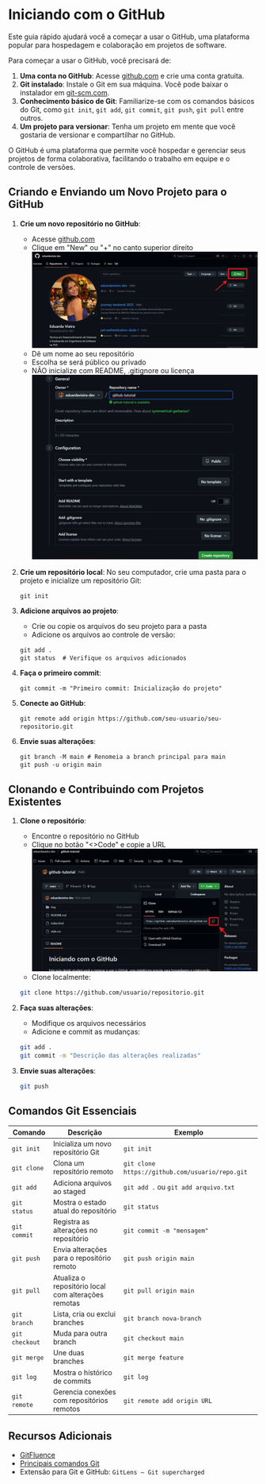 # Iniciando com o GitHub

Este guia rápido ajudará você a começar a usar o GitHub, uma plataforma popular para hospedagem e colaboração em projetos de software.

Para começar a usar o GitHub, você precisará de:

1. **Uma conta no GitHub**: Acesse [github.com](https://github.com) e crie uma conta gratuita.
2. **Git instalado**: Instale o Git em sua máquina. Você pode baixar o instalador em [git-scm.com](https://git-scm.com/).
3. **Conhecimento básico de Git**: Familiarize-se com os comandos básicos do Git, como `git init`, `git add`, `git commit`, `git push`, `git pull` entre outros.
4. **Um projeto para versionar**: Tenha um projeto em mente que você gostaria de versionar e compartilhar no GitHub.

O GitHub é uma plataforma que permite você hospedar e gerenciar seus projetos de forma colaborativa, facilitando o trabalho em equipe e o controle de versões.

## Criando e Enviando um Novo Projeto para o GitHub

1. **Crie um novo repositório no GitHub**:

   - Acesse [github.com](https://github.com)
   - Clique em "New" ou "+" no canto superior direito
     ![Criando um novo repositório](img/new.png)
   - Dê um nome ao seu repositório
   - Escolha se será público ou privado
   - NÃO inicialize com README, .gitignore ou licença
     ![Criando um novo repositório](img/create.png)

2. **Crie um repositório local**: No seu computador, crie uma pasta para o projeto e inicialize um repositório Git:

   ```
   git init
   ```

3. **Adicione arquivos ao projeto**:

   - Crie ou copie os arquivos do seu projeto para a pasta
   - Adicione os arquivos ao controle de versão:

   ```
   git add .
   git status  # Verifique os arquivos adicionados
   ```

4. **Faça o primeiro commit**:

   ```
   git commit -m "Primeiro commit: Inicialização do projeto"
   ```

5. **Conecte ao GitHub**:
   ```
   git remote add origin https://github.com/seu-usuario/seu-repositorio.git
   ```
6. **Envie suas alterações**:
   ```
   git branch -M main # Renomeia a branch principal para main
   git push -u origin main
   ```

## Clonando e Contribuindo com Projetos Existentes

1. **Clone o repositório**:

   - Encontre o repositório no GitHub
   - Clique no botão "<>Code" e copie a URL
     ![Clonando um repositório](img/clone.png)
   - Clone localmente:

   ```bash
   git clone https://github.com/usuario/repositorio.git
   ```

2. **Faça suas alterações**:

   - Modifique os arquivos necessários
   - Adicione e commit as mudanças:

   ```bash
   git add .
   git commit -m "Descrição das alterações realizadas"
   ```

3. **Envie suas alterações**:

   ```bash
   git push
   ```

## Comandos Git Essenciais

| Comando        | Descrição                                           | Exemplo                                         |
| -------------- | --------------------------------------------------- | ----------------------------------------------- |
| `git init`     | Inicializa um novo repositório Git                  | `git init`                                      |
| `git clone`    | Clona um repositório remoto                         | `git clone https://github.com/usuario/repo.git` |
| `git add`      | Adiciona arquivos ao staged                         | `git add .` ou `git add arquivo.txt`            |
| `git status`   | Mostra o estado atual do repositório                | `git status`                                    |
| `git commit`   | Registra as alterações no repositório               | `git commit -m "mensagem"`                      |
| `git push`     | Envia alterações para o repositório remoto          | `git push origin main`                          |
| `git pull`     | Atualiza o repositório local com alterações remotas | `git pull origin main`                          |
| `git branch`   | Lista, cria ou exclui branches                      | `git branch nova-branch`                        |
| `git checkout` | Muda para outra branch                              | `git checkout main`                             |
| `git merge`    | Une duas branches                                   | `git merge feature`                             |
| `git log`      | Mostra o histórico de commits                       | `git log`                                       |
| `git remote`   | Gerencia conexões com repositórios remotos          | `git remote add origin URL`                     |

## Recursos Adicionais

- [GitFluence](https://www.gitfluence.com/)
- [Principais comandos Git](https://comandosgit.github.io/)
-  Extensão para Git e GitHub:  `GitLens — Git supercharged`